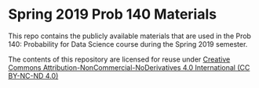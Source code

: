 # Spring 2019 Prob 140 Materials

This repo contains the publicly available materials that are used in the Prob 140: Probability for Data Science course during the Spring 2019 semester.


The contents of this repository are licensed for reuse under [Creative Commons Attribution-NonCommercial-NoDerivatives 4.0 International (CC BY-NC-ND 4.0)](http://creativecommons.org/licenses/by-nc-nd/4.0/)
